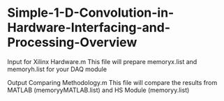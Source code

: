 # Simple-1-D-Convolution-in-Hardware-Interfacing-and-Processing-Overview


Input for Xilinx Hardware.m
This file will prepare memoryx.list and memoryh.list for your DAQ module

Output Comparing Methodology.m
This file will compare the results from MATLAB (memoryyMATLAB.list) and HS Module (memoryy.list)
